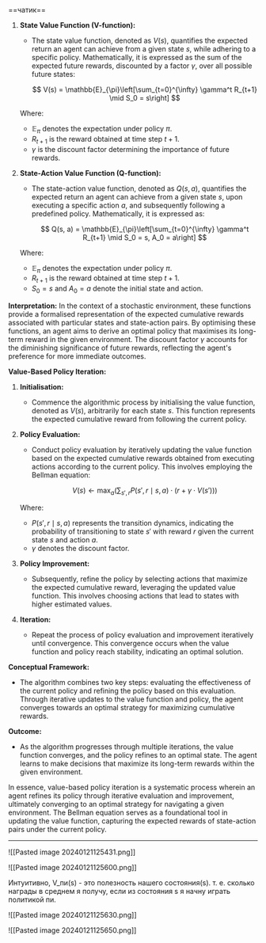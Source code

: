 ==чатик==


1. **State Value Function (V-function):**
   - The state value function, denoted as $V(s)$, quantifies the expected return an agent can achieve from a given state $s$, while adhering to a specific policy. Mathematically, it is expressed as the sum of the expected future rewards, discounted by a factor $\gamma$, over all possible future states:

     $$ V(s) = \mathbb{E}_{\pi}\left[\sum_{t=0}^{\infty} \gamma^t R_{t+1} \mid S_0 = s\right] $$

   Where:
   - $\mathbb{E}_{\pi}$ denotes the expectation under policy $\pi$.
   - $R_{t+1}$ is the reward obtained at time step $t+1$.
   - $\gamma$ is the discount factor determining the importance of future rewards.

2. **State-Action Value Function (Q-function):**
   - The state-action value function, denoted as $Q(s, a)$, quantifies the expected return an agent can achieve from a given state $s$, upon executing a specific action $a$, and subsequently following a predefined policy. Mathematically, it is expressed as:

     $$ Q(s, a) = \mathbb{E}_{\pi}\left[\sum_{t=0}^{\infty} \gamma^t R_{t+1} \mid S_0 = s, A_0 = a\right] $$

   Where:
   - $\mathbb{E}_{\pi}$ denotes the expectation under policy $\pi$.
   - $R_{t+1}$ is the reward obtained at time step $t+1$.
   - $S_0 = s$ and $A_0 = a$ denote the initial state and action.

**Interpretation:**
In the context of a stochastic environment, these functions provide a formalised representation of the expected cumulative rewards associated with particular states and state-action pairs. By optimising these functions, an agent aims to derive an optimal policy that maximises its long-term reward in the given environment. The discount factor $\gamma$ accounts for the diminishing significance of future rewards, reflecting the agent's preference for more immediate outcomes.


**Value-Based Policy Iteration:**

1. **Initialisation:**
   - Commence the algorithmic process by initialising the value function, denoted as $V(s)$, arbitrarily for each state $s$. This function represents the expected cumulative reward from following the current policy.

2. **Policy Evaluation:**
   - Conduct policy evaluation by iteratively updating the value function based on the expected cumulative rewards obtained from executing actions according to the current policy. This involves employing the Bellman equation:

     $$ V(s) \leftarrow \max_a \left( \sum_{s', r} P(s', r \mid s, a) \cdot \left( r + \gamma \cdot V(s') \right) \right) $$

   Where:
   - $P(s', r \mid s, a)$ represents the transition dynamics, indicating the probability of transitioning to state $s'$ with reward $r$ given the current state $s$ and action $a$.
   - $\gamma$ denotes the discount factor.

3. **Policy Improvement:**
   - Subsequently, refine the policy by selecting actions that maximize the expected cumulative reward, leveraging the updated value function. This involves choosing actions that lead to states with higher estimated values.

4. **Iteration:**
   - Repeat the process of policy evaluation and improvement iteratively until convergence. This convergence occurs when the value function and policy reach stability, indicating an optimal solution.

**Conceptual Framework:**
   - The algorithm combines two key steps: evaluating the effectiveness of the current policy and refining the policy based on this evaluation. Through iterative updates to the value function and policy, the agent converges towards an optimal strategy for maximizing cumulative rewards.

**Outcome:**
   - As the algorithm progresses through multiple iterations, the value function converges, and the policy refines to an optimal state. The agent learns to make decisions that maximize its long-term rewards within the given environment.

In essence, value-based policy iteration is a systematic process wherein an agent refines its policy through iterative evaluation and improvement, ultimately converging to an optimal strategy for navigating a given environment. The Bellman equation serves as a foundational tool in updating the value function, capturing the expected rewards of state-action pairs under the current policy.

-----------------------------------------------------------
![[Pasted image 20240121125431.png]]

![[Pasted image 20240121125600.png]]

Интуитивно, V_пи(s) - это полезность нашего состояния(s). т. е. сколько награды в среднем я получу, если из состояния s я начну играть политикой пи.

![[Pasted image 20240121125630.png]]

![[Pasted image 20240121125650.png]]